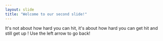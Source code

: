```yaml
---
layout: slide
title: "Welcome to our second slide!"
---
```

It's not about how hard you can hit, it's about how hard you can get hit and still get up !
Use the left arrow to go back!
